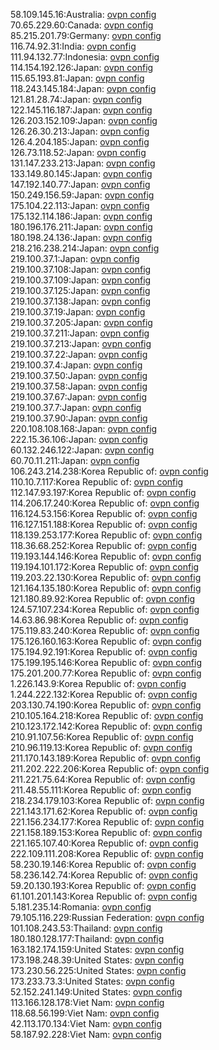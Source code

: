 58.109.145.16:Australia: [ovpn config](vpn/58_109_145_16.ovpn)  
70.65.229.60:Canada: [ovpn config](vpn/70_65_229_60.ovpn)  
85.215.201.79:Germany: [ovpn config](vpn/85_215_201_79.ovpn)  
116.74.92.31:India: [ovpn config](vpn/116_74_92_31.ovpn)  
111.94.132.77:Indonesia: [ovpn config](vpn/111_94_132_77.ovpn)  
114.154.192.126:Japan: [ovpn config](vpn/114_154_192_126.ovpn)  
115.65.193.81:Japan: [ovpn config](vpn/115_65_193_81.ovpn)  
118.243.145.184:Japan: [ovpn config](vpn/118_243_145_184.ovpn)  
121.81.28.74:Japan: [ovpn config](vpn/121_81_28_74.ovpn)  
122.145.116.187:Japan: [ovpn config](vpn/122_145_116_187.ovpn)  
126.203.152.109:Japan: [ovpn config](vpn/126_203_152_109.ovpn)  
126.26.30.213:Japan: [ovpn config](vpn/126_26_30_213.ovpn)  
126.4.204.185:Japan: [ovpn config](vpn/126_4_204_185.ovpn)  
126.73.118.52:Japan: [ovpn config](vpn/126_73_118_52.ovpn)  
131.147.233.213:Japan: [ovpn config](vpn/131_147_233_213.ovpn)  
133.149.80.145:Japan: [ovpn config](vpn/133_149_80_145.ovpn)  
147.192.140.77:Japan: [ovpn config](vpn/147_192_140_77.ovpn)  
150.249.156.59:Japan: [ovpn config](vpn/150_249_156_59.ovpn)  
175.104.22.113:Japan: [ovpn config](vpn/175_104_22_113.ovpn)  
175.132.114.186:Japan: [ovpn config](vpn/175_132_114_186.ovpn)  
180.196.176.211:Japan: [ovpn config](vpn/180_196_176_211.ovpn)  
180.198.24.136:Japan: [ovpn config](vpn/180_198_24_136.ovpn)  
218.216.238.214:Japan: [ovpn config](vpn/218_216_238_214.ovpn)  
219.100.37.1:Japan: [ovpn config](vpn/219_100_37_1.ovpn)  
219.100.37.108:Japan: [ovpn config](vpn/219_100_37_108.ovpn)  
219.100.37.109:Japan: [ovpn config](vpn/219_100_37_109.ovpn)  
219.100.37.125:Japan: [ovpn config](vpn/219_100_37_125.ovpn)  
219.100.37.138:Japan: [ovpn config](vpn/219_100_37_138.ovpn)  
219.100.37.19:Japan: [ovpn config](vpn/219_100_37_19.ovpn)  
219.100.37.205:Japan: [ovpn config](vpn/219_100_37_205.ovpn)  
219.100.37.211:Japan: [ovpn config](vpn/219_100_37_211.ovpn)  
219.100.37.213:Japan: [ovpn config](vpn/219_100_37_213.ovpn)  
219.100.37.22:Japan: [ovpn config](vpn/219_100_37_22.ovpn)  
219.100.37.4:Japan: [ovpn config](vpn/219_100_37_4.ovpn)  
219.100.37.50:Japan: [ovpn config](vpn/219_100_37_50.ovpn)  
219.100.37.58:Japan: [ovpn config](vpn/219_100_37_58.ovpn)  
219.100.37.67:Japan: [ovpn config](vpn/219_100_37_67.ovpn)  
219.100.37.7:Japan: [ovpn config](vpn/219_100_37_7.ovpn)  
219.100.37.90:Japan: [ovpn config](vpn/219_100_37_90.ovpn)  
220.108.108.168:Japan: [ovpn config](vpn/220_108_108_168.ovpn)  
222.15.36.106:Japan: [ovpn config](vpn/222_15_36_106.ovpn)  
60.132.246.122:Japan: [ovpn config](vpn/60_132_246_122.ovpn)  
60.70.11.211:Japan: [ovpn config](vpn/60_70_11_211.ovpn)  
106.243.214.238:Korea Republic of: [ovpn config](vpn/106_243_214_238.ovpn)  
110.10.7.117:Korea Republic of: [ovpn config](vpn/110_10_7_117.ovpn)  
112.147.93.197:Korea Republic of: [ovpn config](vpn/112_147_93_197.ovpn)  
114.206.17.240:Korea Republic of: [ovpn config](vpn/114_206_17_240.ovpn)  
116.124.53.156:Korea Republic of: [ovpn config](vpn/116_124_53_156.ovpn)  
116.127.151.188:Korea Republic of: [ovpn config](vpn/116_127_151_188.ovpn)  
118.139.253.177:Korea Republic of: [ovpn config](vpn/118_139_253_177.ovpn)  
118.36.68.252:Korea Republic of: [ovpn config](vpn/118_36_68_252.ovpn)  
119.193.144.146:Korea Republic of: [ovpn config](vpn/119_193_144_146.ovpn)  
119.194.101.172:Korea Republic of: [ovpn config](vpn/119_194_101_172.ovpn)  
119.203.22.130:Korea Republic of: [ovpn config](vpn/119_203_22_130.ovpn)  
121.164.135.180:Korea Republic of: [ovpn config](vpn/121_164_135_180.ovpn)  
121.180.89.92:Korea Republic of: [ovpn config](vpn/121_180_89_92.ovpn)  
124.57.107.234:Korea Republic of: [ovpn config](vpn/124_57_107_234.ovpn)  
14.63.86.98:Korea Republic of: [ovpn config](vpn/14_63_86_98.ovpn)  
175.119.83.240:Korea Republic of: [ovpn config](vpn/175_119_83_240.ovpn)  
175.126.160.163:Korea Republic of: [ovpn config](vpn/175_126_160_163.ovpn)  
175.194.92.191:Korea Republic of: [ovpn config](vpn/175_194_92_191.ovpn)  
175.199.195.146:Korea Republic of: [ovpn config](vpn/175_199_195_146.ovpn)  
175.201.200.77:Korea Republic of: [ovpn config](vpn/175_201_200_77.ovpn)  
1.226.143.9:Korea Republic of: [ovpn config](vpn/1_226_143_9.ovpn)  
1.244.222.132:Korea Republic of: [ovpn config](vpn/1_244_222_132.ovpn)  
203.130.74.190:Korea Republic of: [ovpn config](vpn/203_130_74_190.ovpn)  
210.105.164.218:Korea Republic of: [ovpn config](vpn/210_105_164_218.ovpn)  
210.123.172.142:Korea Republic of: [ovpn config](vpn/210_123_172_142.ovpn)  
210.91.107.56:Korea Republic of: [ovpn config](vpn/210_91_107_56.ovpn)  
210.96.119.13:Korea Republic of: [ovpn config](vpn/210_96_119_13.ovpn)  
211.170.143.189:Korea Republic of: [ovpn config](vpn/211_170_143_189.ovpn)  
211.202.222.206:Korea Republic of: [ovpn config](vpn/211_202_222_206.ovpn)  
211.221.75.64:Korea Republic of: [ovpn config](vpn/211_221_75_64.ovpn)  
211.48.55.111:Korea Republic of: [ovpn config](vpn/211_48_55_111.ovpn)  
218.234.179.103:Korea Republic of: [ovpn config](vpn/218_234_179_103.ovpn)  
221.143.171.62:Korea Republic of: [ovpn config](vpn/221_143_171_62.ovpn)  
221.156.234.177:Korea Republic of: [ovpn config](vpn/221_156_234_177.ovpn)  
221.158.189.153:Korea Republic of: [ovpn config](vpn/221_158_189_153.ovpn)  
221.165.107.40:Korea Republic of: [ovpn config](vpn/221_165_107_40.ovpn)  
222.109.111.208:Korea Republic of: [ovpn config](vpn/222_109_111_208.ovpn)  
58.230.19.146:Korea Republic of: [ovpn config](vpn/58_230_19_146.ovpn)  
58.236.142.74:Korea Republic of: [ovpn config](vpn/58_236_142_74.ovpn)  
59.20.130.193:Korea Republic of: [ovpn config](vpn/59_20_130_193.ovpn)  
61.101.201.143:Korea Republic of: [ovpn config](vpn/61_101_201_143.ovpn)  
5.181.235.14:Romania: [ovpn config](vpn/5_181_235_14.ovpn)  
79.105.116.229:Russian Federation: [ovpn config](vpn/79_105_116_229.ovpn)  
101.108.243.53:Thailand: [ovpn config](vpn/101_108_243_53.ovpn)  
180.180.128.177:Thailand: [ovpn config](vpn/180_180_128_177.ovpn)  
163.182.174.159:United States: [ovpn config](vpn/163_182_174_159.ovpn)  
173.198.248.39:United States: [ovpn config](vpn/173_198_248_39.ovpn)  
173.230.56.225:United States: [ovpn config](vpn/173_230_56_225.ovpn)  
173.233.73.3:United States: [ovpn config](vpn/173_233_73_3.ovpn)  
52.152.241.149:United States: [ovpn config](vpn/52_152_241_149.ovpn)  
113.166.128.178:Viet Nam: [ovpn config](vpn/113_166_128_178.ovpn)  
118.68.56.199:Viet Nam: [ovpn config](vpn/118_68_56_199.ovpn)  
42.113.170.134:Viet Nam: [ovpn config](vpn/42_113_170_134.ovpn)  
58.187.92.228:Viet Nam: [ovpn config](vpn/58_187_92_228.ovpn)  

